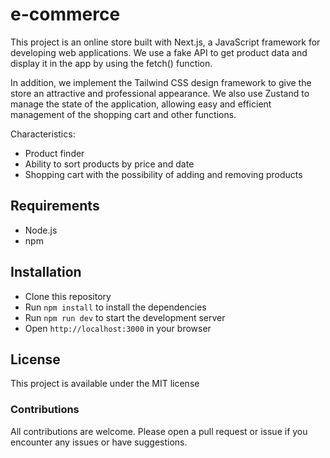 # e-commerce

This project is an online store built with Next.js, a JavaScript framework for developing web applications. We use a fake API to get product data and display it in the app by using the fetch() function.

In addition, we implement the Tailwind CSS design framework to give the store an attractive and professional appearance. We also use Zustand to manage the state of the application, allowing easy and efficient management of the shopping cart and other functions.

Characteristics:

- Product finder
- Ability to sort products by price and date
- Shopping cart with the possibility of adding and removing products

## Requirements

- Node.js
- npm

## Installation

- Clone this repository
- Run `npm install` to install the dependencies
- Run `npm run dev` to start the development server
- Open `http://localhost:3000` in your browser

## License

This project is available under the MIT license

### Contributions

All contributions are welcome. Please open a pull request or issue if you encounter any issues or have suggestions.
